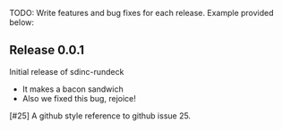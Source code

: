 TODO: Write features and bug fixes for each release. Example provided below:

## Release 0.0.1

Initial release of sdinc-rundeck

* It makes a bacon sandwich
* Also we fixed this bug, rejoice!

[#25] A github style reference to github issue 25.
